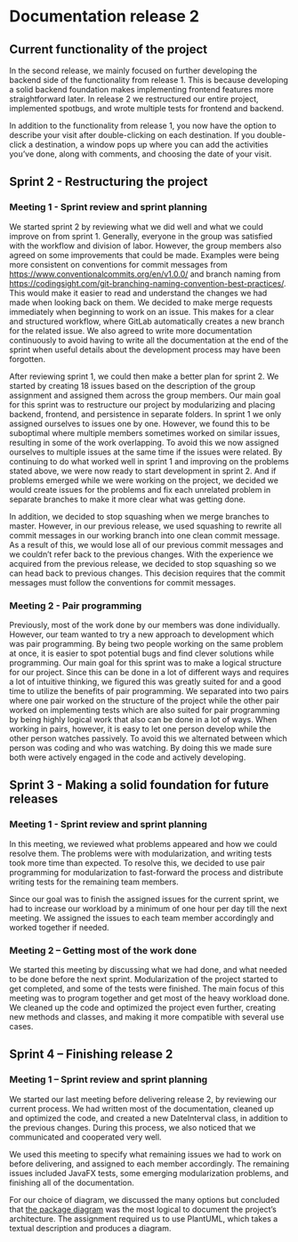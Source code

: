 # Documentation release 2

## Current functionality of the project
In the second release, we mainly focused on further developing the backend side of the functionality from release 1. This is because developing a solid backend foundation makes implementing frontend features more straightforward later. In release 2 we restructured our entire project, implemented spotbugs, and wrote multiple tests for frontend and backend. 

In addition to the functionality from release 1, you now have the option to describe your visit after double-clicking on each destination. If you double-click a destination, a window pops up where you can add the activities you’ve done, along with comments, and choosing the date of your visit.

## Sprint 2 - Restructuring the project

### Meeting 1 - Sprint review and sprint planning
We started sprint 2 by reviewing what we did well and what we could improve on from sprint 1. Generally, everyone in the group was satisfied with the workflow and division of labor. However, the group members also agreed on some improvements that could be made. Examples were being more consistent on conventions for commit messages from https://www.conventionalcommits.org/en/v1.0.0/ and branch naming from https://codingsight.com/git-branching-naming-convention-best-practices/. This would make it easier to read and understand the changes we had made when looking back on them. We decided to make merge requests immediately when beginning to work on an issue. This makes for a clear and structured workflow, where GitLab automatically creates a new branch for the related issue.
We also agreed to write more documentation continuously to avoid having to write all the documentation at the end of the sprint when useful details about the development process may have been forgotten. 


After reviewing sprint 1, we could then make a better plan for sprint 2. We started by creating 18 issues based on the description of the group assignment and assigned them across the group members. Our main goal for this sprint was to restructure our project by modularizing and placing backend, frontend, and persistence in separate folders. In sprint 1 we only assigned ourselves to issues one by one. However, we found this to be suboptimal where multiple members sometimes worked on similar issues, resulting in some of the work overlapping. To avoid this we now assigned ourselves to multiple issues at the same time if the issues were related. By continuing to do what worked well in sprint 1 and improving on the problems stated above, we were now ready to start development in sprint 2. And if problems emerged while we were working on the project, we decided we would create issues for the problems and fix each unrelated problem in separate branches to make it more clear what was getting done.  

In addition, we decided to stop squashing when we merge branches to master. However, in our previous release, we used squashing to rewrite all commit messages in our working branch into one clean commit message. As a result of this, we would lose all of our previous commit messages and we couldn’t refer back to the previous changes. With the experience we acquired from the previous release, we decided to stop squashing so we can head back to previous changes. This decision requires that the commit messages must follow the conventions for commit messages.
### Meeting 2 - Pair programming
Previously, most of the work done by our members was done individually. However, our team wanted to try a new approach to development which was pair programming. By being two people working on the same problem at once, it is easier to spot potential bugs and find clever solutions while programming. Our main goal for this sprint was to make a logical structure for our project. Since this can be done in a lot of different ways and requires a lot of intuitive thinking, we figured this was greatly suited for and a good time to utilize the benefits of pair programming. We separated into two pairs where one pair worked on the structure of the project while the other pair worked on implementing tests which are also suited for pair programming by being highly logical work that also can be done in a lot of ways. When working in pairs, however, it is easy to let one person develop while the other person watches passively. To avoid this we alternated between which person was coding and who was watching. By doing this we made sure both were actively engaged in the code and actively developing. 


## Sprint 3 - Making a solid foundation for future releases

### Meeting 1 - Sprint review and sprint planning
In this meeting, we reviewed what problems appeared and how we could resolve them. The problems were with modularization, and writing tests took more time than expected. To resolve this, we decided to use pair programming for modularization to fast-forward the process and distribute writing tests for the remaining team members. 

Since our goal was to finish the assigned issues for the current sprint, we had to increase our workload by a minimum of one hour per day till the next meeting. We assigned the issues to each team member accordingly and worked together if needed.

### Meeting 2 – Getting most of the work done
We started this meeting by discussing what we had done, and what needed to be done before the next sprint. Modularization of the project started to get completed, and some of the tests were finished. The main focus of this meeting was to program together and get most of the heavy workload done. We cleaned up the code and optimized the project even further, creating new methods and classes, and making it more compatible with several use cases. 
## Sprint 4 – Finishing release 2

### Meeting 1 – Sprint review and sprint planning
We started our last meeting before delivering release 2, by reviewing our current process. We had written most of the documentation, cleaned up and optimized the code, and created a new DateInterval class, in addition to the previous changes. During this process, we also noticed that we communicated and cooperated very well.

We used this meeting to specify what remaining issues we had to work on before delivering, and assigned to each member accordingly. The remaining issues included JavaFX tests, some emerging modularization problems, and finishing all of the documentation. 

For our choice of diagram, we discussed the many options but concluded that [the package diagram](docs/packageDiagram.plantuml) was the most logical to document the project’s architecture. The assignment required us to use PlantUML, which takes a textual description and produces a diagram.

